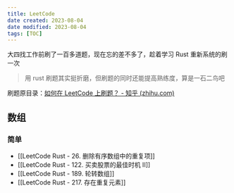 ```yaml
---
title: LeetCode
date created: 2023-08-04
date modified: 2023-08-04
tags: [TOC]
---
```


大四找工作前刷了一百多道题，现在忘的差不多了，趁着学习 Rust 重新系统的刷一次

> 用 rust 刷题其实挺折磨，但刷题的同时还能提高熟练度，算是一石二鸟吧

刷题原目录：[如何在 LeetCode 上刷题？ - 知乎 (zhihu.com)](https://www.zhihu.com/question/266888066/answer/2828886867)

## 数组
### 简单
- [[LeetCode Rust - 26. 删除有序数组中的重复项]]
- [[LeetCode Rust - 122. 买卖股票的最佳时机 II]]
- [[LeetCode Rust - 189. 轮转数组]]
- [[LeetCode Rust - 217. 存在重复元素]]